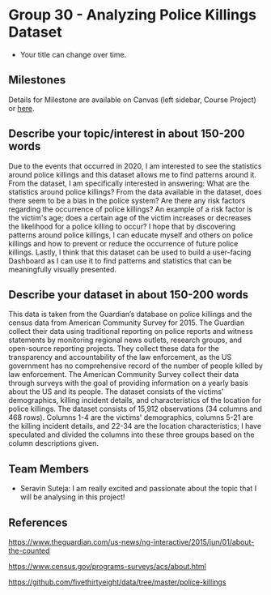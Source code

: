 # Group 30 - Analyzing Police Killings Dataset

- Your title can change over time.

## Milestones

Details for Milestone are available on Canvas (left sidebar, Course Project) or [here](https://firas.moosvi.com/courses/data301/project/milestone01.html).

## Describe your topic/interest in about 150-200 words

Due to the events that occurred in 2020, I am interested to see the statistics around police killings and this dataset allows me to find patterns around it. From the dataset, I am specifically interested in answering: What are the statistics around police killings? From the data available in the dataset, does there seem to be a bias in the police system? Are there any risk factors regarding the occurrence of police killings? An example of a risk factor is the victim's age; does a certain age of the victim increases or decreases the likelihood for a police killing to occur? I hope that by discovering patterns around police killings, I can educate myself and others on police killings and how to prevent or reduce the occurrence of future police killings. Lastly, I think that this dataset can be used to build a user-facing Dashboard as I can use it to find patterns and statistics that can be meaningfully visually presented.


## Describe your dataset in about 150-200 words

This data is taken from the Guardian’s database on police killings and the census data from American Community Survey for 2015. The Guardian collect their data using traditional reporting on police reports and witness statements by monitoring regional news outlets, research groups, and open-source reporting projects. They collect these data for the transparency and accountability of the law enforcement, as the US government has no comprehensive record of the number of people killed by law enforcement. The American Community Survey collect their data through surveys with the goal of providing information on a yearly basis about the US and its people. The dataset consists of the victims' demographics, killing incident details, and characteristics of the location for police killings. The dataset consists of 15,912 observations (34 columns and 468 rows). Columns 1-4 are the victims' demographics, columns 5-21 are the killing incident details, and 22-34 are the location characteristics; I have speculated and divided the columns into these three groups based on the column descriptions given.

## Team Members

- Seravin Suteja: I am really excited and passionate about the topic that I will be analysing in this project!

## References
https://www.theguardian.com/us-news/ng-interactive/2015/jun/01/about-the-counted

https://www.census.gov/programs-surveys/acs/about.html

https://github.com/fivethirtyeight/data/tree/master/police-killings
